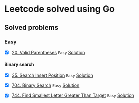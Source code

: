 # Leetcode solved using Go

## Solved problems

### Easy
  -  [X] [20. Valid Parentheses](https://leetcode.com/problems/valid-parentheses/description/) `Easy` [Solution](easy/20/main.go)

#### Binary search

  - [X] [35. Search Insert Position](https://leetcode.com/problems/search-insert-position/description/) `Easy` [Solution](easy/35/main.go)
  - [X] [704. Binary Search](https://leetcode.com/problems/binary-search/description/) `Easy` [Solution](easy/704/main.go) 
  - [X] [744. Find Smallest Letter Greater Than Target](https://leetcode.com/problems/find-smallest-letter-greater-than-target/description/) `Easy` [Solution](easy/744/main.go) 

